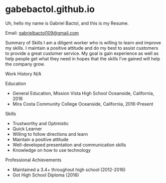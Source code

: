 # gabebactol.github.io

Uh, hello my name is Gabriel Bactol, and this is my Resume.

Email: gabrielbactol109@gmail.com

Summary of Skills
I am a diligent worker who is willing to learn and improve my skills. I maintain a positive attitude and do my best to assist customers to provide a great customer service. My goal is gain experience as well as help people get what they need in hopes that the skills I’ve gained will help the company grow.


Work History
N/A

Education
- General Education, Mission Vista High School Oceanside, California, 2016
- Mira Costa Community College Oceanside, California, 2016-Present

Skills
-	Trustworthy and Optimistic
-	Quick Learner
-	Willing to follow directions and learn
-	Maintain a positive attitude
-	Well-developed presentation and communication skills
-	Knowledge on how to use technology

Professional Achievements
-	Maintained a 3.4+ throughout high school (2012-2016)
-	Got High School Diploma     (2016)
